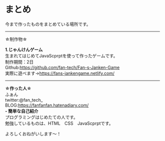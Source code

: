 # まとめ
今まで作ったものをまとめている場所です。  
***  
☆制作物☆  
  
**1.じゃんけんゲーム**  
 生まれてはじめてJavaScprptを使って作ったゲームです。  
 制作期間：2日  
 Github:https://github.com/fan-tech/Fan-s-Janken-Game  
 実際に遊べます→https://fans-jankengame.netlify.com/  
   
     
     
***
**☆作った人☆**  
ふぁん  
twitter:@fan_tech_  
BLOG:https://fanfanfan.hatenadiary.com/  
**- 簡単な自己紹介**   
プログラミングはじめたての人です。  
勉強しているものは、HTML　CSS　JavaScprptです。  

よろしくおねがいします～！
